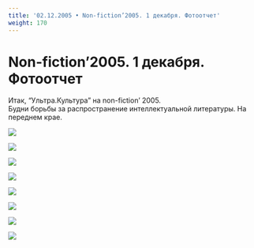 ```yaml
---
title: '02.12.2005 • Non-fiction’2005. 1 декабря. Фотоотчет'
weight: 170
---
```


# Non-fiction’2005. 1 декабря. Фотоотчет

Итак, “Ультра.Культура” на non-fiction’ 2005.\
Будни борьбы за распространение интеллектуальной литературы. На переднем крае.

![](/img/new01120507.jpg)

![](/img/news01120503.jpg)

![](/img/news01120506.jpg)

![](/img/news01120502.jpg)

![](/img/news01120505.jpg)

![](/img/news01120508.jpg)

![](/img/news01120501.jpg)

![](/img/news01120504.jpg)